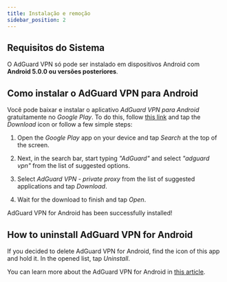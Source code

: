 ```yaml
---
title: Instalação e remoção
sidebar_position: 2
---
```


## Requisitos do Sistema

O AdGuard VPN só pode ser instalado em dispositivos Android com **Android 5.0.0 ou versões posteriores**.

## Como instalar o AdGuard VPN para Android

Você pode baixar e instalar o aplicativo *AdGuard VPN para Android* gratuitamente no *Google Play*. To do this, follow [this link](https://play.google.com/store/apps/details?id=com.adguard.vpn) and tap the *Download* icon or follow a few simple steps:

1. Open the *Google Play* app on your device and tap *Search* at the top of the screen.

2. Next, in the search bar, start typing *"AdGuard"* and select *"adguard vpn"* from the list of suggested options.

3. Select *AdGuard VPN - private proxy* from the list of suggested applications and tap *Download*.

4. Wait for the download to finish and tap *Open*.

AdGuard VPN for Android has been successfully installed!

## How to uninstall AdGuard VPN for Android

If you decided to delete AdGuard VPN for Android, find the icon of this app and hold it. In the opened list, tap *Uninstall*.

You can learn more about the AdGuard VPN for Android in [this article](overview.md).